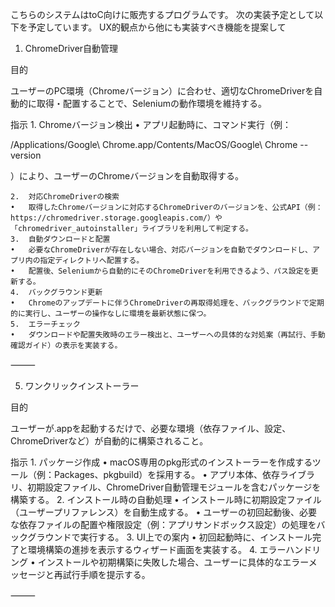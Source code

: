 こちらのシステムはtoC向けに販売するプログラムです。
次の実装予定として以下を予定しています。
UX的観点から他にも実装すべき機能を提案して



1. ChromeDriver自動管理

目的

ユーザーのPC環境（Chromeバージョン）に合わせ、適切なChromeDriverを自動的に取得・配置することで、Seleniumの動作環境を維持する。

指示
	1.	Chromeバージョン検出
	•	アプリ起動時に、コマンド実行（例：

/Applications/Google\ Chrome.app/Contents/MacOS/Google\ Chrome --version

）により、ユーザーのChromeバージョンを自動取得する。

	2.	対応ChromeDriverの検索
	•	取得したChromeバージョンに対応するChromeDriverのバージョンを、公式API（例：https://chromedriver.storage.googleapis.com/）や「chromedriver_autoinstaller」ライブラリを利用して判定する。
	3.	自動ダウンロードと配置
	•	必要なChromeDriverが存在しない場合、対応バージョンを自動でダウンロードし、アプリ内の指定ディレクトリへ配置する。
	•	配置後、Seleniumから自動的にそのChromeDriverを利用できるよう、パス設定を更新する。
	4.	バックグラウンド更新
	•	Chromeのアップデートに伴うChromeDriverの再取得処理を、バックグラウンドで定期的に実行し、ユーザーの操作なしに環境を最新状態に保つ。
	5.	エラーチェック
	•	ダウンロードや配置失敗時のエラー検出と、ユーザーへの具体的な対処案（再試行、手動確認ガイド）の表示を実装する。

⸻

5. ワンクリックインストーラー

目的

ユーザーが.appを起動するだけで、必要な環境（依存ファイル、設定、ChromeDriverなど）が自動的に構築されること。

指示
	1.	パッケージ作成
	•	macOS専用のpkg形式のインストーラーを作成するツール（例：Packages、pkgbuild）を採用する。
	•	アプリ本体、依存ライブラリ、初期設定ファイル、ChromeDriver自動管理モジュールを含むパッケージを構築する。
	2.	インストール時の自動処理
	•	インストール時に初期設定ファイル（ユーザープリファレンス）を自動生成する。
	•	ユーザーの初回起動後、必要な依存ファイルの配置や権限設定（例：アプリサンドボックス設定）の処理をバックグラウンドで実行する。
	3.	UI上での案内
	•	初回起動時に、インストール完了と環境構築の進捗を表示するウィザード画面を実装する。
	4.	エラーハンドリング
	•	インストールや初期構築に失敗した場合、ユーザーに具体的なエラーメッセージと再試行手順を提示する。

⸻

